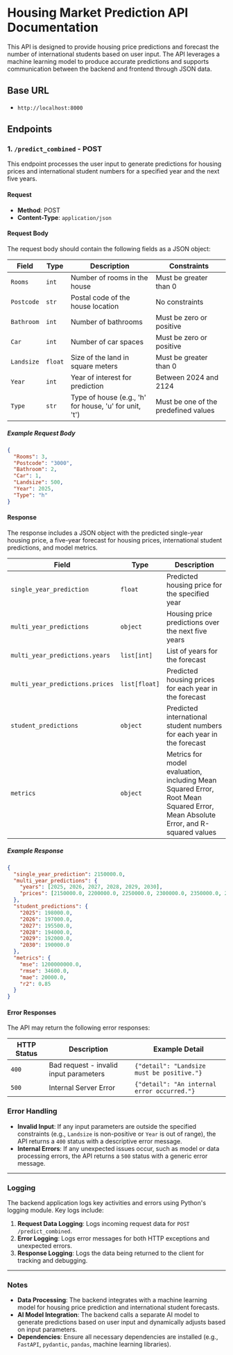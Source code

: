 # Housing Market Prediction API Documentation

This API is designed to provide housing price predictions and forecast the number of international students based on user input. The API leverages a machine learning model to produce accurate predictions and supports communication between the backend and frontend through JSON data.

## Base URL

- `http://localhost:8000`

## Endpoints

### 1. `/predict_combined` - POST

This endpoint processes the user input to generate predictions for housing prices and international student numbers for a specified year and the next five years.

#### Request

- **Method**: POST
- **Content-Type**: `application/json`

#### Request Body

The request body should contain the following fields as a JSON object:

| Field      | Type   | Description                                             | Constraints                                  |
|------------|--------|---------------------------------------------------------|----------------------------------------------|
| `Rooms`    | `int`  | Number of rooms in the house                            | Must be greater than 0                       |
| `Postcode` | `str`  | Postal code of the house location                       | No constraints                               |
| `Bathroom` | `int`  | Number of bathrooms                                     | Must be zero or positive                     |
| `Car`      | `int`  | Number of car spaces                                    | Must be zero or positive                     |
| `Landsize` | `float`| Size of the land in square meters                       | Must be greater than 0                       |
| `Year`     | `int`  | Year of interest for prediction                         | Between 2024 and 2124                        |
| `Type`     | `str`  | Type of house (e.g., 'h' for house, 'u' for unit, 't')  | Must be one of the predefined values         |

##### Example Request Body

```json
{
  "Rooms": 3,
  "Postcode": "3000",
  "Bathroom": 2,
  "Car": 1,
  "Landsize": 500,
  "Year": 2025,
  "Type": "h"
}
```

#### Response

The response includes a JSON object with the predicted single-year housing price, a five-year forecast for housing prices, international student predictions, and model metrics.

| Field                          | Type           | Description                                                                                             |
|--------------------------------|----------------|---------------------------------------------------------------------------------------------------------|
| `single_year_prediction`       | `float`        | Predicted housing price for the specified year                                                          |
| `multi_year_predictions`       | `object`       | Housing price predictions over the next five years                                                      |
| `multi_year_predictions.years` | `list[int]`    | List of years for the forecast                                                                          |
| `multi_year_predictions.prices`| `list[float]`  | Predicted housing prices for each year in the forecast                                                  |
| `student_predictions`          | `object`       | Predicted international student numbers for each year in the forecast                                   |
| `metrics`                      | `object`       | Metrics for model evaluation, including Mean Squared Error, Root Mean Squared Error, Mean Absolute Error, and R-squared values |

##### Example Response

```json
{
  "single_year_prediction": 2150000.0,
  "multi_year_predictions": {
    "years": [2025, 2026, 2027, 2028, 2029, 2030],
    "prices": [2150000.0, 2200000.0, 2250000.0, 2300000.0, 2350000.0, 2400000.0]
  },
  "student_predictions": {
    "2025": 198000.0,
    "2026": 197000.0,
    "2027": 195500.0,
    "2028": 194000.0,
    "2029": 192000.0,
    "2030": 190000.0
  },
  "metrics": {
    "mse": 1200000000.0,
    "rmse": 34600.0,
    "mae": 20000.0,
    "r2": 0.85
  }
}
```

#### Error Responses

The API may return the following error responses:

| HTTP Status | Description                            | Example Detail                                |
|-------------|----------------------------------------|-----------------------------------------------|
| `400`       | Bad request - invalid input parameters | `{"detail": "Landsize must be positive."}`    |
| `500`       | Internal Server Error                  | `{"detail": "An internal error occurred."}`   |

### Error Handling

- **Invalid Input**: If any input parameters are outside the specified constraints (e.g., `Landsize` is non-positive or `Year` is out of range), the API returns a `400` status with a descriptive error message.
- **Internal Errors**: If any unexpected issues occur, such as model or data processing errors, the API returns a `500` status with a generic error message.

---

### Logging

The backend application logs key activities and errors using Python's logging module. Key logs include:

1. **Request Data Logging**: Logs incoming request data for `POST /predict_combined`.
2. **Error Logging**: Logs error messages for both HTTP exceptions and unexpected errors.
3. **Response Logging**: Logs the data being returned to the client for tracking and debugging.

---

### Notes

- **Data Processing**: The backend integrates with a machine learning model for housing price prediction and international student forecasts.
- **AI Model Integration**: The backend calls a separate AI model to generate predictions based on user input and dynamically adjusts based on input parameters.
- **Dependencies**: Ensure all necessary dependencies are installed (e.g., `FastAPI`, `pydantic`, `pandas`, machine learning libraries).
